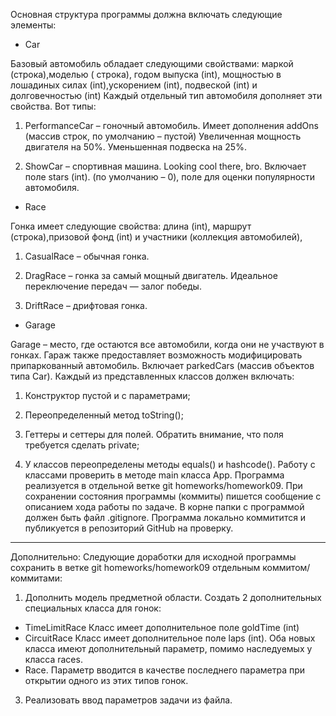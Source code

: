 Основная структура программы должна включать следующие элементы:

- Car

Базовый автомобиль обладает следующими свойствами: маркой (строка),моделью (
строка), годом выпуска (int), мощностью в лошадиных силах (int),ускорением (int), подвеской (int) и долговечностью (int)
Каждый отдельный тип автомобиля дополняет эти свойства. Вот типы:

1. PerformanceCar – гоночный автомобиль. Имеет
   дополнения addOns (массив строк, по умолчанию – пустой) Увеличенная мощность двигателя на 50%. Уменьшенная подвеска
   на
   25%.

2. ShowCar – спортивная машина. Looking cool there, bro. Включает поле stars (int). (по умолчанию – 0), поле для
   оценки популярности автомобиля.

- Race

Гонка имеет следующие свойства:   длина   (int), маршрут   (строка),призовой фонд (int) и участники (коллекция
автомобилей),

1. CasualRace – обычная гонка.

2. DragRace – гонка за самый мощный двигатель. Идеальное переключение передач — залог победы.

3. DriftRace – дрифтовая гонка.

- Garage

Garage – место, где остаются все автомобили, когда они не участвуют в гонках.
Гараж также предоставляет возможность модифицировать припаркованный автомобиль. Включает parkedCars (массив
объектов типа Car). Каждый из представленных классов должен включать:

1. Конструктор пустой и с параметрами;

2. Переопределенный метод toString();

3. Геттеры и сеттеры для полей. Обратить внимание, что поля требуется сделать
   private;

4. У классов переопределены методы equals() и hashcode(). Работу с классами проверить в методе main класса
   App. Программа реализуется в отдельной ветке git homeworks/homework09. При сохранении состояния программы (коммиты)
   пишется сообщение с описанием хода работы по задаче. В корне папки с программой должен быть файл .gitignore.
   Программа
   локально коммитится и публикуется в репозиторий GitHub на проверку.

---
Дополнительно: Следующие доработки для исходной программы сохранить в ветке git homeworks/homework09
отдельным коммитом/коммитами:

1. Дополнить модель предметной области. Создать 2 дополнительных специальных класса для гонок:

- TimeLimitRace
  Класс имеет дополнительное поле goldTime (int)
- CircuitRace
  Класс имеет дополнительное поле laps (int). Оба новых класса имеют дополнительный параметр,
  помимо наследуемых у класса races.
- Race.
  Параметр вводится в качестве последнего параметра при открытии одного из этих типов гонок.

3. Реализовать ввод параметров задачи из файла.